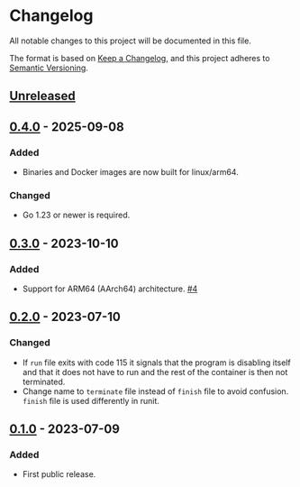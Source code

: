 # Changelog

All notable changes to this project will be documented in this file.

The format is based on [Keep a Changelog](https://keepachangelog.com/en/1.0.0/),
and this project adheres to [Semantic Versioning](https://semver.org/spec/v2.0.0.html).

## [Unreleased]

## [0.4.0] - 2025-09-08

### Added

- Binaries and Docker images are now built for linux/arm64.

### Changed

- Go 1.23 or newer is required.

## [0.3.0] - 2023-10-10

### Added

- Support for ARM64 (AArch64) architecture.
  [#4](https://gitlab.com/tozd/dinit/-/issues/4)

## [0.2.0] - 2023-07-10

### Changed

- If `run` file exits with code 115 it signals that the program is disabling itself
  and that it does not have to run and the rest of the container is then not terminated.
- Change name to `terminate` file instead of `finish` file to avoid confusion.
  `finish` file is used differently in runit.

## [0.1.0] - 2023-07-09

### Added

- First public release.

[unreleased]: https://gitlab.com/tozd/dinit/-/compare/v0.4.0...main
[0.4.0]: https://gitlab.com/tozd/dinit/-/compare/v0.3.0...v0.4.0
[0.3.0]: https://gitlab.com/tozd/dinit/-/compare/v0.2.0...v0.3.0
[0.2.0]: https://gitlab.com/tozd/dinit/-/compare/v0.1.0...v0.2.0
[0.1.0]: https://gitlab.com/tozd/dinit/-/tags/v0.1.0

<!-- markdownlint-disable-file MD024 -->
